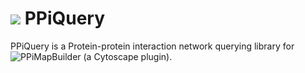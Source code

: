 

# ![](https://fr.gravatar.com/userimage/46678059/7c7f65f2ea5b01dfc46adac45048df6b.jpg?size=40) PPiQuery

 PPiQuery is a Protein-protein interaction network querying library for ![PPiMapBuilder](https://github.com/PPiMapBuilder/PPiMapBuilder) (a Cytoscape plugin).

